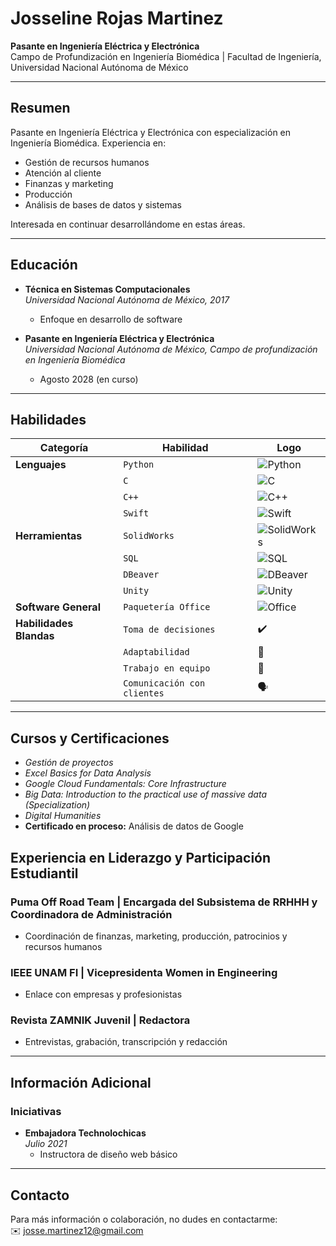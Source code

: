 # Josseline Rojas Martinez

**Pasante en Ingeniería Eléctrica y Electrónica**  
Campo de Profundización en Ingeniería Biomédica | Facultad de Ingeniería, Universidad Nacional Autónoma de México  


---

## Resumen

Pasante en Ingeniería Eléctrica y Electrónica con especialización en Ingeniería Biomédica. Experiencia en:  
- Gestión de recursos humanos  
- Atención al cliente  
- Finanzas y marketing  
- Producción  
- Análisis de bases de datos y sistemas  

Interesada en continuar desarrollándome en estas áreas.

---

## Educación

- **Técnica en Sistemas Computacionales**  
  *Universidad Nacional Autónoma de México, 2017*  
  - Enfoque en desarrollo de software  

- **Pasante en Ingeniería Eléctrica y Electrónica**  
  *Universidad Nacional Autónoma de México, Campo de profundización en Ingeniería Biomédica*  
  - Agosto 2028 (en curso)  

---

## Habilidades

| **Categoría**        | **Habilidad**                | **Logo**                                   |
|-----------------------|------------------------------|--------------------------------------------|
| **Lenguajes**         | `Python`                    | ![Python](https://cdn-icons-png.flaticon.com/512/5968/5968350.png) |
|                       | `C`                         | ![C](https://cdn-icons-png.flaticon.com/512/528/528261.png)         |
|                       | `C++`                       | ![C++](https://cdn-icons-png.flaticon.com/512/6132/6132222.png)     |
|                       | `Swift`                     | ![Swift](https://cdn-icons-png.flaticon.com/512/732/732212.png)     |
| **Herramientas**      | `SolidWorks`                | ![SolidWorks](https://cdn-icons-png.flaticon.com/512/6173/6173870.png) |
|                       | `SQL`                       | ![SQL](https://cdn-icons-png.flaticon.com/512/2772/2772128.png)     |
|                       | `DBeaver`                   | ![DBeaver](https://dbeaver.io/wp-content/uploads/2017/12/dbeaver-logo.png) |
|                       | `Unity`                     | ![Unity](https://cdn-icons-png.flaticon.com/512/5969/5969100.png)   |
| **Software General**  | `Paquetería Office`         | ![Office](https://cdn-icons-png.flaticon.com/512/888/888879.png)    |
| **Habilidades Blandas** | `Toma de decisiones`        | ✔️                                      |
|                       | `Adaptabilidad`             | 🔄                                      |
|                       | `Trabajo en equipo`         | 🤝                                      |
|                       | `Comunicación con clientes` | 🗣️                                     |


---

## Cursos y Certificaciones

- *Gestión de proyectos*  
- *Excel Basics for Data Analysis*  
- *Google Cloud Fundamentals: Core Infrastructure*  
- *Big Data: Introduction to the practical use of massive data (Specialization)*  
- *Digital Humanities*  
- **Certificado en proceso:** Análisis de datos de Google  

## Experiencia en Liderazgo y Participación Estudiantil

### Puma Off Road Team | **Encargada del Subsistema de RRHHH y Coordinadora de Administración**  
- Coordinación de finanzas, marketing, producción, patrocinios y recursos humanos  

### IEEE UNAM FI | **Vicepresidenta Women in Engineering**  
- Enlace con empresas y profesionistas  

### Revista ZAMNIK Juvenil | **Redactora**  
- Entrevistas, grabación, transcripción y redacción  

---

## Información Adicional

### Iniciativas  
- **Embajadora Technolochicas**  
  *Julio 2021*  
  - Instructora de diseño web básico  

---

## Contacto

Para más información o colaboración, no dudes en contactarme:  
✉️ josse.martinez12@gmail.com  
